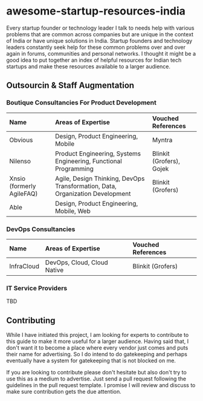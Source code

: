 # awesome-startup-resources-india

Every startup founder or technology leader I talk to needs help with various
problems that are common across companies but are unique in the context of India
or have unique solutions in India. Startup founders and technology leaders
constantly seek help for these common problems over and over again in forums,
communities and personal networks. I thought it might be a good idea to put
together an index of helpful resources for Indian tech startups and make these
resources available to a larger audience.

## Outsourcin & Staff Augmentation

### Boutique Consultancies For Product Development

Name | Areas of Expertise | Vouched References
:---- | :------| :-----
Obvious | Design, Product Engineering, Mobile | Myntra
Nilenso | Product Engineering, Systems Engineering, Functional Programming | Blinkit (Grofers), Gojek
Xnsio (formerly AgileFAQ) | Agile, Design Thinking, DevOps Transformation, Data, Organization Development | Blinkit (Grofers)
Able | Design, Product Engineering, Mobile, Web | 

### DevOps Consultancies

Name | Areas of Expertise | Vouched References
:---- | :------| :-----
InfraCloud | DevOps, Cloud, Cloud Native | Blinkit (Grofers)

### IT Service Providers

TBD

## Contributing

While I have initiated this project, I am looking for experts to contribute to
this guide to make it more useful for a larger audience. Having said that, I
don't want it to become a place where every vendor just comes and puts their
name for advertising. So I do intend to do gatekeeping and perhaps eventually
have a system for gatekeeping that is not blocked on me.

If you are looking to contribute please don't hesitate but also don't try to use
this as a medium to advertise. Just send a pull request following the guidelines
in the pull request template. I promise I will review and discuss to make sure
contribution gets the due attention.